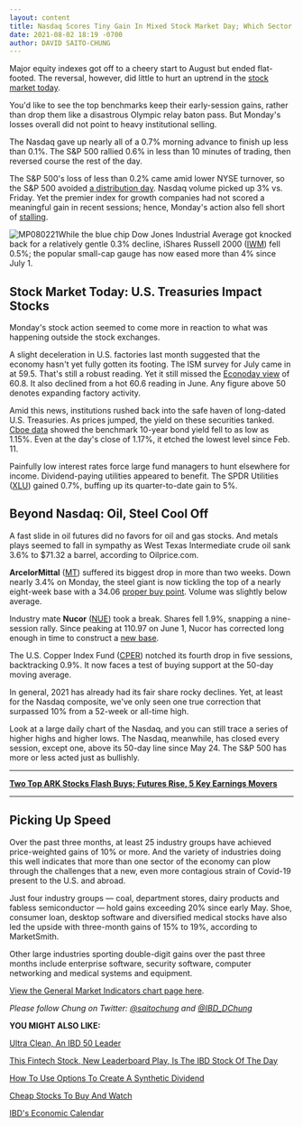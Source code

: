 ```yaml
---
layout: content
title: Nasdaq Scores Tiny Gain In Mixed Stock Market Day; Which Sector Will Run Fast In Q3?
date: 2021-08-02 18:19 -0700
author: DAVID SAITO-CHUNG
---
```






Major equity indexes got off to a cheery start to August but ended flat-footed. The reversal, however, did little to hurt an uptrend in the [stock market today](https://www.investors.com/market-trend/stock-market-today/stock-market-today-market-trends-best-stocks-buy-watch/).




You'd like to see the top benchmarks keep their early-session gains, rather than drop them like a disastrous Olympic relay baton pass. But Monday's losses overall did not point to heavy institutional selling.


The Nasdaq gave up nearly all of a 0.7% morning advance to finish up less than 0.1%. The S&P 500 rallied 0.6% in less than 10 minutes of trading, then reversed course the rest of the day.


The S&P 500's loss of less than 0.2% came amid lower NYSE turnover, so the S&P 500 avoided [a distribution day](https://www.investors.com/how-to-invest/investors-corner/how-to-spot-stock-market-tops-track-the-distribution-days/). Nasdaq volume picked up 3% vs. Friday. Yet the premier index for growth companies had not scored a meaningful gain in recent sessions; hence, Monday's action also fell short of [stalling](https://www.investors.com/how-to-invest/investors-corner/how-a-stalling-day-provides-a-sign-of-distribution-on-up-day/).


![MP080221](https://www.investors.com/wp-content/uploads/2021/08/MP080221-226x300.jpg)While the blue chip Dow Jones Industrial Average got knocked back for a relatively gentle 0.3% decline, iShares Russell 2000 ([IWM](https://research.investors.com/quote.aspx?symbol=IWM)) fell 0.5%; the popular small-cap gauge has now eased more than 4% since July 1.


Stock Market Today: U.S. Treasuries Impact Stocks
-------------------------------------------------


Monday's stock action seemed to come more in reaction to what was happening outside the stock exchanges.


A slight deceleration in U.S. factories last month suggested that the economy hasn't yet fully gotten its footing. The ISM survey for July came in at 59.5. That's still a robust reading. Yet it still missed the [Econoday view](https://research.investors.com/economic-calendar/) of 60.8. It also declined from a hot 60.6 reading in June. Any figure above 50 denotes expanding factory activity.


Amid this news, institutions rushed back into the safe haven of long-dated U.S. Treasuries. As prices jumped, the yield on these securities tanked. [Cboe data](https://www.cboe.com/delayed_quotes/tnx) showed the benchmark 10-year bond yield fell to as low as 1.15%. Even at the day's close of 1.17%, it etched the lowest level since Feb. 11.


Painfully low interest rates force large fund managers to hunt elsewhere for income. Dividend-paying utilities appeared to benefit. The SPDR Utilities ([XLU](https://research.investors.com/quote.aspx?symbol=XLU)) gained 0.7%, buffing up its quarter-to-date gain to 5%.


Beyond Nasdaq: Oil, Steel Cool Off
----------------------------------


A fast slide in oil futures did no favors for oil and gas stocks. And metals plays seemed to fall in sympathy as West Texas Intermediate crude oil sank 3.6% to $71.32 a barrel, according to Oilprice.com.



**ArcelorMittal** ([MT](https://research.investors.com/quote.aspx?symbol=MT)) suffered its biggest drop in more than two weeks. Down nearly 3.4% on Monday, the steel giant is now tickling the top of a nearly eight-week base with a 34.06 [proper buy point](https://www.investors.com/how-to-invest/investors-corner/chart-reading-basics-how-a-buy-point-marks-a-time-of-opportunity/). Volume was slightly below average.


Industry mate **Nucor** ([NUE](https://research.investors.com/quote.aspx?symbol=NUE)) took a break. Shares fell 1.9%, snapping a nine-session rally. Since peaking at 110.97 on June 1, Nucor has corrected long enough in time to construct a [new base](https://www.investors.com/how-to-invest/investors-corner/investor-basics-why-learning-base-patterns-gets-the-ball-rolling/).


The U.S. Copper Index Fund ([CPER](https://research.investors.com/quote.aspx?symbol=CPER)) notched its fourth drop in five sessions, backtracking 0.9%. It now faces a test of buying support at the 50-day moving average.


In general, 2021 has already had its fair share rocky declines. Yet, at least for the Nasdaq composite, we've only seen one true correction that surpassed 10% from a 52-week or all-time high.


Look at a large daily chart of the Nasdaq, and you can still trace a series of higher highs and higher lows. The Nasdaq, meanwhile, has closed every session, except one, above its 50-day line since May 24. The S&P 500 has more or less acted just as bullishly.




---


[**Two Top ARK Stocks Flash Buys; Futures Rise, 5 Key Earnings Movers**](https://www.investors.com/market-trend/stock-market-today/dow-jones-futures-stock-market-rally-erases-gains-on-economy-fears-tesla-square-lead-new-buys-solaredge-shines/)




---


Picking Up Speed
----------------


Over the past three months, at least 25 industry groups have achieved price-weighted gains of 10% or more. And the variety of industries doing this well indicates that more than one sector of the economy can plow through the challenges that a new, even more contagious strain of Covid-19 present to the U.S. and abroad.


Just four industry groups — coal, department stores, dairy products and fabless semiconductor — hold gains exceeding 20% since early May. Shoe, consumer loan, desktop software and diversified medical stocks have also led the upside with three-month gains of 15% to 19%, according to MarketSmith.


Other large industries sporting double-digit gains over the past three months include enterprise software, security software, computer networking and medical systems and equipment.


[View the General Market Indicators chart page here](https://www.investors.com/wp-content/uploads/2021/08/DailyGMI_20210802.pdf).


*Please follow Chung on Twitter: [@saitochung](https://twitter.com/SaitoChung) and [@IBD\_DChung](https://twitter.com/IBD_DChung)*


**YOU MIGHT ALSO LIKE:**


[Ultra Clean, An IBD 50 Leader](https://www.investors.com/research/ibd-50-stocks-to-watch-as-demand-for-semiconductors-accelerates-should-you-buy-this-stock/)


[This Fintech Stock, New Leaderboard Play, Is The IBD Stock Of The Day](https://www.investors.com/research/ibd-stock-of-the-day/sq-stock-square-to-buy-afterpay-square-earnings/)


[How To Use Options To Create A Synthetic Dividend](https://www.investors.com/research/options/tesla-stock-options-to-create-a-10-synthetic-dividend/)


[Cheap Stocks To Buy And Watch](https://www.investors.com/research/cheap-stocks-to-buy/)


[IBD's Economic Calendar](https://research.investors.com/economic-calendar/)




